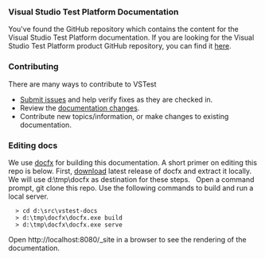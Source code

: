### Visual Studio Test Platform Documentation
You've found the GitHub repository which contains the content for the Visual Studio Test Platform documentation.
If you are looking for the Visual Studio Test Platform product GitHub repository, you can find it [here](https://github.com/Microsoft/vstest).

### Contributing
There are many ways to contribute to VSTest
- [Submit issues](https://github.com/Microsoft/vstest-docs/issues) and help verify fixes as they are checked in.
- Review the [documentation changes](https://github.com/Microsoft/vstest-docs/pulls).
- Contribute new topics/information, or make changes to existing documentation.

### Editing docs
We use [docfx](https://github.com/dotnet/docfx/releases) for building this documentation. A short primer on editing this repo is below.
First, [download](https://github.com/dotnet/docfx/releases) latest release of docfx and extract it locally. We will use d:\tmp\docfx as destination for these steps.
 
Open a command prompt, git clone this repo. Use the following commands to build and run a local server.
```
  > cd d:\src\vstest-docs
  > d:\tmp\docfx\docfx.exe build
  > d:\tmp\docfx\docfx.exe serve
```

Open http://localhost:8080/_site in a browser to see the rendering of the documentation.
